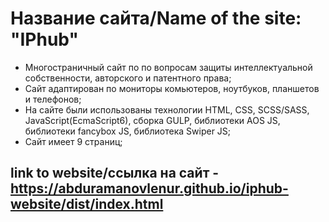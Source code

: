 # Название сайта/Name of the site: "IPhub"

* Многостраничный сайт по по вопросам защиты интеллектуальной собственности, авторского и патентного права;
* Сайт адаптирован по мониторы комьютеров, ноутбуков, планшетов и телефонов;
* На сайте были использованы технологии HTML, CSS, SCSS/SASS, JavaScript(EcmaScript6), сборка GULP, библиотеки AOS JS, библиотеки fancybox JS, библиотека Swiper JS;
* Сайт имеет 9 страниц;

## link to website/ссылка на сайт - https://abduramanovlenur.github.io/iphub-website/dist/index.html
